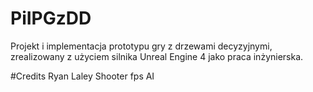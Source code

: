 # PiIPGzDD
Projekt i implementacja prototypu gry z drzewami decyzyjnymi,
zrealizowany z użyciem silnika Unreal Engine 4 jako praca inżynierska.

#Credits
Ryan Laley Shooter fps AI
